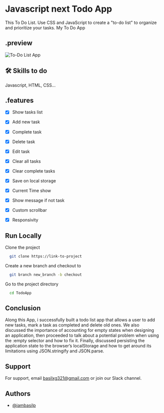 
# Javascript next Todo App

This To Do List. Use CSS and JavaScript to create a "to-do list" to organize and prioritize your tasks. My To Do App


## .preview

![To-Do List App](https://i.ibb.co/HHvydw7/Screenshot-80.png)


## 🛠 Skills to do
Javascript, HTML, CSS...


## .features
- [x] Show tasks list
- [x] Add new task
- [x] Complete task
- [x] Delete task
- [x] Edit task
- [x] Clear all tasks
- [x] Clear complete tasks
- [x] Save on local storage
- [x] Current Time show
- [x] Show message if not task
- [x] Custom scrollbar
- [x] Responsivity


## Run Locally

Clone the project

```bash
  git clone https://link-to-project
```
Create a new branch and checkout to

```bash
  git branch new_branch -b checkout
```

Go to the project directory

```bash
  cd TodoApp
```



## Conclusion
Along this App, i successfully built a todo list app that allows a user to add new tasks, mark a task as completed and delete old ones. We also discussed the importance of accounting for empty states when designing an application, then proceeded to talk about a potential problem when using the :empty selector and how to fix it.
Finally, discussed persisting the application state to the browser’s localStorage and how to get around its limitations using JSON.stringify and JSON.parse.


## Support

For support, email basilxg321@gmail.com or join our Slack channel.


## Authors

- [@iambasilp](https://www.github.com/iambasilp)

